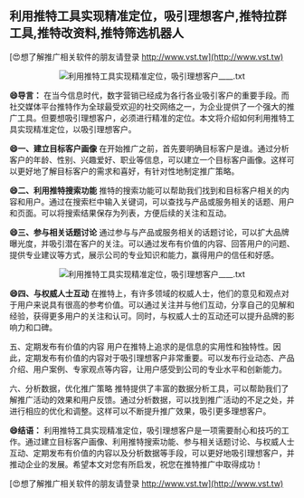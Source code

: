 ## **利用推特工具实现精准定位，吸引理想客户,推特拉群工具,推特改资料,推特筛选机器人**

[😍想了解推广相关软件的朋友请登录 http://www.vst.tw](http://www.vst.tw)

 <center><img src="https://vst.tw/MP4/tuiguang/png/0.png" alt="利用推特工具实现精准定位，吸引理想客户____.txt"></center>

**😄导言：**
在当今信息时代，数字营销已经成为各行各业吸引客户的重要手段。而社交媒体平台推特作为全球最受欢迎的社交网络之一，为企业提供了一个强大的推广工具。但要想吸引理想客户，必须进行精准的定位。本文将介绍如何利用推特工具实现精准定位，以吸引理想客户。

**😄一、建立目标客户画像**
在开始推广之前，首先要明确目标客户是谁。通过分析客户的年龄、性别、兴趣爱好、职业等信息，可以建立一个目标客户画像。这样可以更好地了解目标客户的需求和喜好，有针对性地制定推广策略。

**😄二、利用推特搜索功能**
推特的搜索功能可以帮助我们找到和目标客户相关的内容和用户。通过在搜索栏中输入关键词，可以查找与产品或服务相关的话题、用户和页面。可以将搜索结果保存为列表，方便后续的关注和互动。

**😄三、参与相关话题讨论**
通过参与与产品或服务相关的话题讨论，可以扩大品牌曝光度，并吸引潜在客户的关注。可以通过发布有价值的内容、回答用户的问题、提供专业建议等方式，展示公司的专业知识和能力，赢得用户的信任和好感。

 <center><img src="https://vst.tw/MP4/tuiguang/png/7.png" alt="利用推特工具实现精准定位，吸引理想客户____.txt"></center>

**😄四、与权威人士互动**
在推特上，有许多领域的权威人士，他们的意见和观点对于用户来说具有很高的参考价值。可以通过关注并与他们互动，分享自己的见解和经验，获得更多用户的关注和认可。同时，与权威人士的互动还可以提升品牌的影响力和口碑。

五、定期发布有价值的内容
用户在推特上追求的是信息的实用性和独特性。因此，定期发布有价值的内容对于吸引理想客户非常重要。可以发布行业动态、产品介绍、用户案例、专家观点等内容，让用户感受到公司的专业水平和创新能力。

六、分析数据，优化推广策略
推特提供了丰富的数据分析工具，可以帮助我们了解推广活动的效果和用户反馈。通过分析数据，可以找到推广活动的不足之处，并进行相应的优化和调整。这样可以不断提升推广效果，吸引更多理想客户。

**😄结语：**
利用推特工具实现精准定位，吸引理想客户是一项需要耐心和技巧的工作。通过建立目标客户画像、利用推特搜索功能、参与相关话题讨论、与权威人士互动、定期发布有价值的内容以及分析数据等手段，可以更好地吸引理想客户，并推动企业的发展。希望本文对您有所启发，祝您在推特推广中取得成功！

[😍想了解推广相关软件的朋友请登录 http://www.vst.tw](http://www.vst.tw)



